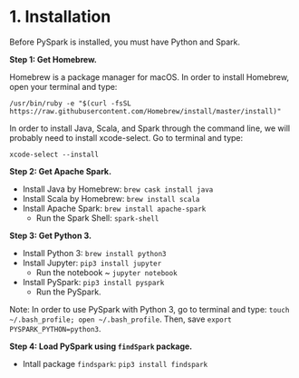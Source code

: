 
# 1. Installation

Before PySpark is installed, you must have Python and Spark.

**Step 1: Get Homebrew.**  

Homebrew is a package manager for macOS.
In order to install Homebrew, open your terminal and type:

`/usr/bin/ruby -e "$(curl -fsSL https://raw.githubusercontent.com/Homebrew/install/master/install)"`

In order to install Java, Scala, and Spark through the command line, we will probably need to install xcode-select. 
Go to terminal and type:

`xcode-select --install`

**Step 2: Get Apache Spark.**

* Install Java by Homebrew: `brew cask install java`
* Install Scala by Homebrew: `brew install scala`
* Install Apache Spark: `brew install apache-spark`
  * Run the Spark Shell: `spark-shell`


**Step 3: Get Python 3.**

* Install Python 3: `brew install python3`
* Install Jupyter: `pip3 install jupyter`
  * Run the notebook ~ `jupyter notebook`
* Install PySpark: `pip3 install pyspark`
  * Run the PySpark.

Note: In order to use PySpark with Python 3, go to terminal and type: `touch ~/.bash_profile; open ~/.bash_profile`.
Then, save `export PYSPARK_PYTHON=python3`.

**Step 4: Load PySpark using `findSpark` package.**
* Intall package `findspark`: `pip3 install findspark`
